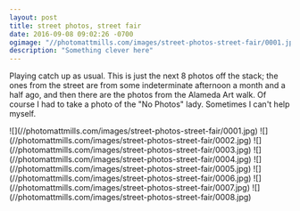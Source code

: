 ```yaml
---
layout: post
title: street photos, street fair
date: 2016-09-08 09:02:26 -0700
ogimage: "//photomattmills.com/images/street-photos-street-fair/0001.jpg"
description: "Something clever here"
---
```


Playing catch up as usual. This is just the next 8 photos off the stack; the ones from the street are from some indeterminate afternoon a month and a half ago, and then there are the photos from the Alameda Art walk. Of course I had to take a photo of the "No Photos" lady. Sometimes I can't help myself. 

<span style="display:block;" class="center">
  ![](//photomattmills.com/images/street-photos-street-fair/0001.jpg)
![](//photomattmills.com/images/street-photos-street-fair/0002.jpg)
![](//photomattmills.com/images/street-photos-street-fair/0003.jpg)
![](//photomattmills.com/images/street-photos-street-fair/0004.jpg)
![](//photomattmills.com/images/street-photos-street-fair/0005.jpg)
![](//photomattmills.com/images/street-photos-street-fair/0006.jpg)
![](//photomattmills.com/images/street-photos-street-fair/0007.jpg)
![](//photomattmills.com/images/street-photos-street-fair/0008.jpg)
</span>

